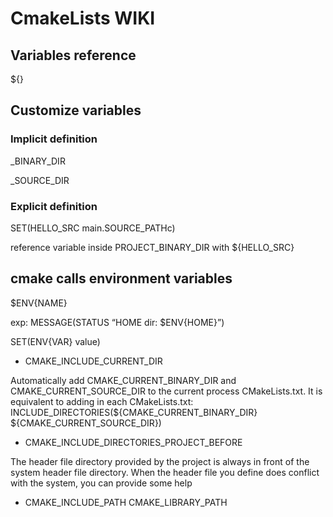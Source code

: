 # CmakeLists WIKI

## Variables reference

${}

## Customize variables

### Implicit definition

<projectname>_BINARY_DIR

<projectname>_SOURCE_DIR

### Explicit definition

SET(HELLO_SRC main.SOURCE_PATHc) 

reference variable inside PROJECT_BINARY_DIR with ${HELLO_SRC}

## cmake calls environment variables

$ENV{NAME}

exp: MESSAGE(STATUS “HOME dir: $ENV{HOME}”)

SET(ENV{VAR} value)

* CMAKE_INCLUDE_CURRENT_DIR

Automatically add CMAKE_CURRENT_BINARY_DIR and CMAKE_CURRENT_SOURCE_DIR to the current process
CMakeLists.txt. It is equivalent to adding in each CMakeLists.txt:
INCLUDE_DIRECTORIES(${CMAKE_CURRENT_BINARY_DIR}
${CMAKE_CURRENT_SOURCE_DIR})

* CMAKE_INCLUDE_DIRECTORIES_PROJECT_BEFORE

The header file directory provided by the project is always in front of the system header file directory. When the header file you define does conflict with the system, you can provide some help

* CMAKE_INCLUDE_PATH 
CMAKE_LIBRARY_PATH